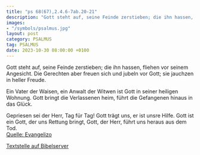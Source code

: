 ```yaml
---
title: "ps 68(67),2.4.6-7ab.20-21"
description: "Gott steht auf, seine Feinde zerstieben; die ihn hassen, fliehen vor seinem Angesicht. Die Gerechten aber freuen sich und jubeln vor Gott; sie jauchzen in heller Freude.  Ein Vater der Waisen, ein Anwalt der Witwen ist Gott in seiner heiligen Wohnung. Gott bringt die Verlassen...."
images:
- "/symbols/psalmus.jpg"
layout: post
category: PSALMUS
tag: PSALMUS
date: 2023-10-30 08:00:00 +0100
---
```

Gott steht auf, seine Feinde zerstieben;
die ihn hassen, fliehen vor seinem Angesicht.
Die Gerechten aber freuen sich und jubeln vor Gott;
sie jauchzen in heller Freude.

Ein Vater der Waisen, ein Anwalt der Witwen
ist Gott in seiner heiligen Wohnung.
Gott bringt die Verlassenen heim,
führt die Gefangenen hinaus in das Glück.<!--more-->

Gepriesen sei der Herr, Tag für Tag!
Gott trägt uns, er ist unsre Hilfe.
Gott ist ein Gott, der uns Rettung bringt,
Gott, der Herr, führt uns heraus aus dem Tod.<br>
[Quelle: Evangelizo](https://evangeliumtagfuertag.org/DE/gospel)

[Textstelle auf Bibelserver](https://www.bibleserver.com/EU/ps68(67),2.4.6-7ab.20-21)
